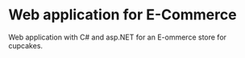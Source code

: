 # Web application for E-Commerce 

Web application with C# and asp.NET for an E-ommerce store for cupcakes.
